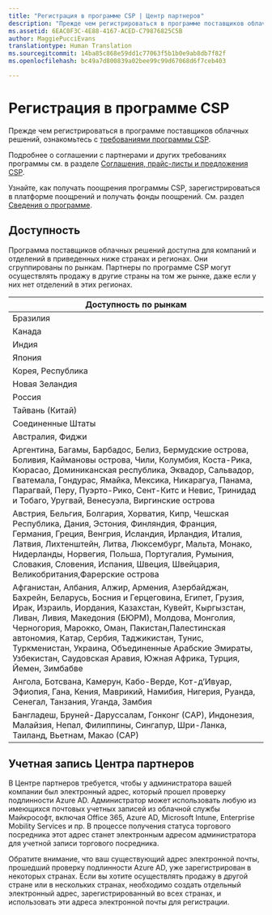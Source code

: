 ```yaml
---
title: "Регистрация в программе CSP | Центр партнеров"
description: "Прежде чем регистрироваться в программе поставщиков облачных решений, ознакомьтесь с требованиями программы CSP."
ms.assetid: 6EAC0F3C-4E88-4167-ACED-C79876825C5B
author: MaggiePucciEvans
translationtype: Human Translation
ms.sourcegitcommit: 14ba85c868e59dd1c77063f5b1b0e9ab8db7f82f
ms.openlocfilehash: bc49a7d800839a02bee99c99d67068d6f7ceb403

---
```


# Регистрация в программе CSP


Прежде чем регистрироваться в программе поставщиков облачных решений, ознакомьтесь с [требованиями программы CSP]( http://go.microsoft.com/fwlink/p/?LinkId=617116).

Подробнее о соглашении с партнерами и других требованиях программы см. в разделе [Соглашения, прайс-листы и предложения CSP](csp-documents-and-learning-resources.md).

Узнайте, как получать поощрения программы CSP, зарегистрироваться в платформе поощрений и получать фонды поощрений. См. раздел [Сведения о программе](https://go.microsoft.com/fwlink/?linkid=831533).

## <a href="" id="markets"></a>Доступность


Программа поставщиков облачных решений доступна для компаний и отделений в приведенных ниже странах и регионах. Они сгруппированы по рынкам. Партнеры по программе CSP могут осуществлять продажу в другие страны на том же рынке, даже если у них нет отделений в этих регионах.

| Доступность по рынкам                                                                                                                                                                                                                                                                                                                                                                                                                 |
|----------------------------------------------------------------------------------------------------------------------------------------------------------------------------------------------------------------------------------------------------------------------------------------------------------------------------------------------------------------------------------------------------------------------------------------|
| Бразилия                                                                                                                                                                                                                                                                                                                                                                                                                                 |
| Канада                                                                                                                                                                                                                                                                                                                                                                                                                                 |
| Индия                                                                                                                                                                                                                                                                                                                                                                                                                                  |
| Япония                                                                                                                                                                                                                                                                                                                                                                                                                                  |
| Корея, Республика                                                                                                                                                                                                                                                                                                                                                                                                                                  |
| Новая Зеландия                                                                                                                                                                                                                                                                                                                                                                                                                            |
| Россия                                                                                                                                                                                                                                                                                                                                                                                                                                 |
| Тайвань (Китай)                                                                                                                                                                                                                                                                                                                                                                                                                                 |
| Соединенные Штаты                                                                                                                                                                                                                                                                                                                                                                                                                          |
| Австралия, Фиджи                                                                                                                                                                                                                                                                                                                                                                                                                        |
| Аргентина, Багамы, Барбадос, Белиз, Бермудские острова, Боливия, Каймановы острова, Чили, Колумбия, Коста-Рика, Кюрасао, Доминиканская республика, Эквадор, Сальвадор, Гватемала, Гондурас, Ямайка, Мексика, Никарагуа, Панама, Парагвай, Перу, Пуэрто-Рико, Сент-Китс и Невис, Тринидад и Тобаго, Уругвай, Венесуэла, Виргинские острова                                                                                                           |
| Австрия, Бельгия, Болгария, Хорватия, Кипр, Чешская Республика, Дания, Эстония, Финляндия, Франция, Германия, Греция, Венгрия, Исландия, Ирландия, Италия, Латвия, Лихтенштейн, Литва, Люксембург, Мальта, Монако, Нидерланды, Норвегия, Польша, Португалия, Румыния, Словакия, Словения, Испания, Швеция, Швейцария, Великобритания,Фарерские острова                                                                                          |
| Афганистан, Албания, Алжир, Армения, Азербайджан, Бахрейн, Беларусь, Босния и Герцеговина, Египет, Грузия, Ирак, Израиль, Иордания, Казахстан, Кувейт, Кыргызстан, Ливан, Ливия, Македония (БЮРМ), Молдова, Монголия, Черногория, Марокко, Оман, Пакистан,Палестинская автономия, Катар, Сербия, Таджикистан, Тунис, Туркменистан, Украина, Объединенные Арабские Эмираты, Узбекистан, Саудовская Аравия, Южная Африка, Турция, Йемен, Зимбабве |
| Ангола, Ботсвана, Камерун, Кабо-Верде, Кот-д’Ивуар, Эфиопия, Гана, Кения, Маврикий, Намибия, Нигерия, Руанда, Сенегал, Танзания, Уганда, Замбия                                                                                                                                                                                                                                                                                  |
| Бангладеш, Бруней-Даруссалам, Гонконг (САР), Индонезия, Малайзия, Непал, Филиппины, Сингапур, Шри-Ланка, Таиланд, Вьетнам, Макао (САР)                                                                                                                                                                                                                                                                                              |

 

## Учетная запись Центра партнеров


В Центре партнеров требуется, чтобы у администратора вашей компании был электронный адрес, который прошел проверку подлинности Azure AD. Администратор может использовать любую из имеющихся почтовых учетных записей из облачной службы Майкрософт, включая Office 365, Azure AD, Microsoft Intune, Enterprise Mobility Services и пр. В процессе получения статуса торгового посредника этот адрес станет электронным адресом администратора для учетной записи торгового посредника.

Обратите внимание, что ваш существующий адрес электронной почты, прошедший проверку подлинности Azure AD, уже зарегистрирован в некоторых странах. Если вы хотите осуществлять продажу в другой стране или в нескольких странах, необходимо создать отдельный электронный адрес, зарегистрированный во всех странах, и использовать эти адреса электронной почты для регистрации.

 

 






<!--HONumber=Nov16_HO4-->


